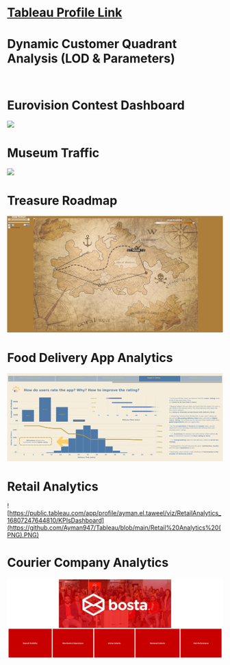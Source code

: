 
# [Tableau Profile Link](https://public.tableau.com/app/profile/ayman.el.taweel)


# **Dynamic Customer Quadrant Analysis (LOD & Parameters)**
![]()


# **Eurovision Contest Dashboard**
![](https://github.com/Ayman947/Tableau-Vizs/blob/main/Eurovision%20Contest%20Dashboard%20(PNG).PNG)


# **Museum Traffic**
![](https://github.com/Ayman947/Tableau-Vizs/blob/main/Museum%20Traffic%20(PNG).PNG)


# **Treasure Roadmap**
![](https://github.com/Ayman947/Tableau/blob/main/Trasure%20Journey%20(PNG).PNG)

# **Food Delivery App Analytics**
![](https://github.com/Ayman947/Tableau/blob/main/Food%20Delivery%20App.png)


# **Retail Analytics**
![https://public.tableau.com/app/profile/ayman.el.taweel/viz/RetailAnalytics_16807247644810/KPIsDashboard](https://github.com/Ayman947/Tableau/blob/main/Retail%20Analytics%20(PNG).PNG)


# **Courier Company Analytics**
![](https://github.com/Ayman947/Tableau/blob/main/Courier%20Company%20Analytics%20(PNG).png)
